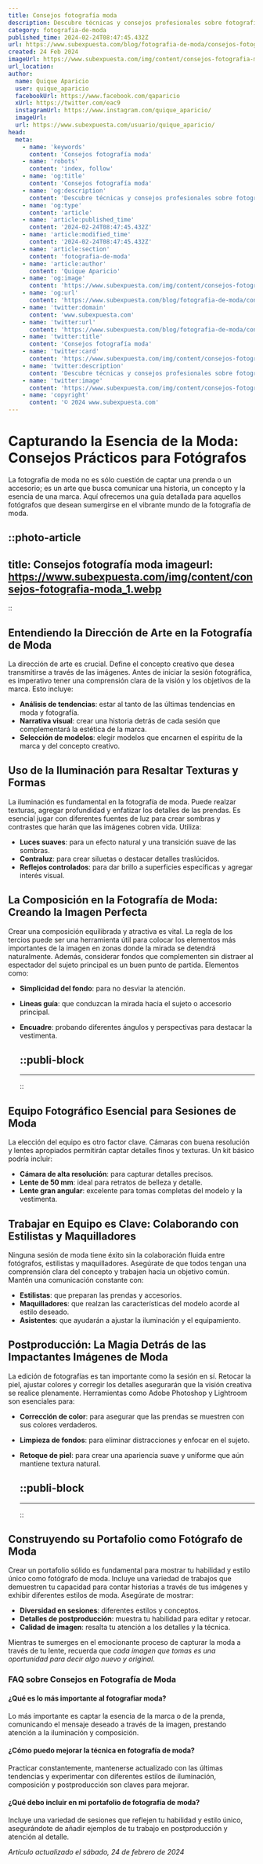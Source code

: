 ```yaml
---
title: Consejos fotografía moda
description: Descubre técnicas y consejos profesionales sobre fotografía de moda para capturar imágenes que deslumbran y narran historias de estilo únicas.
category: fotografia-de-moda
published_time: 2024-02-24T08:47:45.432Z
url: https://www.subexpuesta.com/blog/fotografia-de-moda/consejos-fotografia-moda
created: 24 Feb 2024
imageUrl: https://www.subexpuesta.com/img/content/consejos-fotografia-moda_1.webp
url_location:
author:
  name: Quique Aparicio
  user: quique_aparicio
  facebookUrl: https://www.facebook.com/qaparicio
  xUrl: https://twitter.com/eac9
  instagramUrl: https://www.instagram.com/quique_aparicio/
  imageUrl: 
  url: https://www.subexpuesta.com/usuario/quique_aparicio/
head:
  meta:
    - name: 'keywords'
      content: 'Consejos fotografía moda'
    - name: 'robots'
      content: 'index, follow'
    - name: 'og:title'
      content: 'Consejos fotografía moda'
    - name: 'og:description'
      content: 'Descubre técnicas y consejos profesionales sobre fotografía de moda para capturar imágenes que deslumbran y narran historias de estilo únicas.'
    - name: 'og:type'
      content: 'article'
    - name: 'article:published_time'
      content: '2024-02-24T08:47:45.432Z'
    - name: 'article:modified_time'
      content: '2024-02-24T08:47:45.432Z'
    - name: 'article:section'
      content: 'fotografia-de-moda'
    - name: 'article:author'
      content: 'Quique Aparicio'
    - name: 'og:image'
      content: 'https://www.subexpuesta.com/img/content/consejos-fotografia-moda_1.webp'
    - name: 'og:url'
      content: 'https://www.subexpuesta.com/blog/fotografia-de-moda/consejos-fotografia-moda'
    - name: 'twitter:domain'
      content: 'www.subexpuesta.com'
    - name: 'twitter:url'
      content: 'https://www.subexpuesta.com/blog/fotografia-de-moda/consejos-fotografia-moda'
    - name: 'twitter:title'
      content: 'Consejos fotografía moda'
    - name: 'twitter:card'
      content: 'https://www.subexpuesta.com/img/content/consejos-fotografia-moda_1.webp'
    - name: 'twitter:description'
      content: 'Descubre técnicas y consejos profesionales sobre fotografía de moda para capturar imágenes que deslumbran y narran historias de estilo únicas.'
    - name: 'twitter:image'
      content: 'https://www.subexpuesta.com/img/content/consejos-fotografia-moda_1.webp'
    - name: 'copyright'
      content: '© 2024 www.subexpuesta.com'
---
```

# Capturando la Esencia de la Moda: Consejos Prácticos para Fotógrafos

La fotografía de moda no es sólo cuestión de captar una prenda o un accesorio; es un arte que busca comunicar una historia, un concepto y la esencia de una marca. Aquí ofrecemos una guía detallada para aquellos fotógrafos que desean sumergirse en el vibrante mundo de la fotografía de moda.


::photo-article
---
title: Consejos fotografía moda
imageurl: https://www.subexpuesta.com/img/content/consejos-fotografia-moda_1.webp
---
::



## Entendiendo la Dirección de Arte en la Fotografía de Moda

La dirección de arte es crucial. Define el concepto creativo que desea transmitirse a través de las imágenes. Antes de iniciar la sesión fotográfica, es imperativo tener una comprensión clara de la visión y los objetivos de la marca. Esto incluye:

- **Análisis de tendencias**: estar al tanto de las últimas tendencias en moda y fotografía.
- **Narrativa visual**: crear una historia detrás de cada sesión que complementará la estética de la marca.
- **Selección de modelos**: elegir modelos que encarnen el espíritu de la marca y del concepto creativo.

## Uso de la Iluminación para Resaltar Texturas y Formas

La iluminación es fundamental en la fotografía de moda. Puede realzar texturas, agregar profundidad y enfatizar los detalles de las prendas. Es esencial jugar con diferentes fuentes de luz para crear sombras y contrastes que harán que las imágenes cobren vida. Utiliza:

- **Luces suaves**: para un efecto natural y una transición suave de las sombras.
- **Contraluz**: para crear siluetas o destacar detalles traslúcidos.
- **Reflejos controlados**: para dar brillo a superficies específicas y agregar interés visual.

## La Composición en la Fotografía de Moda: Creando la Imagen Perfecta

Crear una composición equilibrada y atractiva es vital. La regla de los tercios puede ser una herramienta útil para colocar los elementos más importantes de la imagen en zonas donde la mirada se detendrá naturalmente. Además, considerar fondos que complementen sin distraer al espectador del sujeto principal es un buen punto de partida. Elementos como:

- **Simplicidad del fondo**: para no desviar la atención.
- **Lineas guía**: que conduzcan la mirada hacia el sujeto o accesorio principal.
- **Encuadre**: probando diferentes ángulos y perspectivas para destacar la vestimenta.


  ::publi-block
  ---
  ---
  ::
  
  

## Equipo Fotográfico Esencial para Sesiones de Moda

La elección del equipo es otro factor clave. Cámaras con buena resolución y lentes apropiados permitirán captar detalles finos y texturas. Un kit básico podría incluir:

- **Cámara de alta resolución**: para capturar detalles precisos.
- **Lente de 50 mm**: ideal para retratos de belleza y detalle.
- **Lente gran angular**: excelente para tomas completas del modelo y la vestimenta.

## Trabajar en Equipo es Clave: Colaborando con Estilistas y Maquilladores

Ninguna sesión de moda tiene éxito sin la colaboración fluida entre fotógrafos, estilistas y maquilladores. Asegúrate de que todos tengan una comprensión clara del concepto y trabajen hacia un objetivo común. Mantén una comunicación constante con:

- **Estilistas**: que preparan las prendas y accesorios.
- **Maquilladores**: que realzan las características del modelo acorde al estilo deseado.
- **Asistentes**: que ayudarán a ajustar la iluminación y el equipamiento.

## Postproducción: La Magia Detrás de las Impactantes Imágenes de Moda

La edición de fotografías es tan importante como la sesión en sí. Retocar la piel, ajustar colores y corregir los detalles asegurarán que la visión creativa se realice plenamente. Herramientas como Adobe Photoshop y Lightroom son esenciales para:

- **Corrección de color**: para asegurar que las prendas se muestren con sus colores verdaderos.
- **Limpieza de fondos**: para eliminar distracciones y enfocar en el sujeto.
- **Retoque de piel**: para crear una apariencia suave y uniforme que aún mantiene textura natural.


  ::publi-block
  ---
  ---
  ::
  
  

## Construyendo su Portafolio como Fotógrafo de Moda

Crear un portafolio sólido es fundamental para mostrar tu habilidad y estilo único como fotógrafo de moda. Incluye una variedad de trabajos que demuestren tu capacidad para contar historias a través de tus imágenes y exhibir diferentes estilos de moda. Asegúrate de mostrar:

- **Diversidad en sesiones**: diferentes estilos y conceptos.
- **Detalles de postproducción**: muestra tu habilidad para editar y retocar.
- **Calidad de imagen**: resalta tu atención a los detalles y la técnica.

Mientras te sumerges en el emocionante proceso de capturar la moda a través de tu lente, recuerda que *cada imagen que tomas es una oportunidad para decir algo nuevo y original*.

### FAQ sobre Consejos en Fotografía de Moda

#### ¿Qué es lo más importante al fotografiar moda?

Lo más importante es captar la esencia de la marca o de la prenda, comunicando el mensaje deseado a través de la imagen, prestando atención a la iluminación y composición.

#### ¿Cómo puedo mejorar la técnica en fotografía de moda?

Practicar constantemente, mantenerse actualizado con las últimas tendencias y experimentar con diferentes estilos de iluminación, composición y postproducción son claves para mejorar.

#### ¿Qué debo incluir en mi portafolio de fotografía de moda?

Incluye una variedad de sesiones que reflejen tu habilidad y estilo único, asegurándote de añadir ejemplos de tu trabajo en postproducción y atención al detalle.

_Artículo actualizado el sábado, 24 de febrero de 2024_